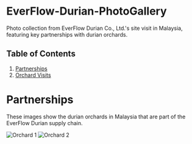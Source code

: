 # EverFlow-Durian-PhotoGallery
Photo collection from EverFlow Durian Co., Ltd.'s site visit in Malaysia, featuring key partnerships with durian orchards.

## Table of Contents
1. [Partnerships](#partnerships)
2. [Orchard Visits](#orchard-visits)

# Partnerships
These images show the durian orchards in Malaysia that are part of the EverFlow Durian supply chain.

![Orchard 1](https://github.com/AnmengHao/EverFlow-Durian-PhotoGallery/blob/41cff7bca8ae2d43b1dc88a383c77e453cd2aedb/Durian.jpg)
![Orchard 2](path_to_orchard_image2.jpg)
